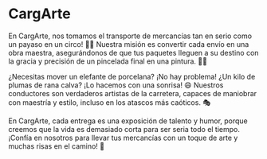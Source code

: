 # CargArte

En CargArte, nos tomamos el transporte de mercancías tan en serio como un payaso en un circo! 🎨🚛 Nuestra misión es convertir cada envío en una obra maestra, asegurándonos de que tus paquetes lleguen a su destino con la gracia y precisión de un pincelada final en una pintura. 🎨✨

¿Necesitas mover un elefante de porcelana? ¡No hay problema! ¿Un kilo de plumas de rana calva? ¡Lo hacemos con una sonrisa! 😄 Nuestros conductores son verdaderos artistas de la carretera, capaces de maniobrar con maestría y estilo, incluso en los atascos más caóticos. 🎭

En CargArte, cada entrega es una exposición de talento y humor, porque creemos que la vida es demasiado corta para ser seria todo el tiempo. ¡Confía en nosotros para llevar tus mercancías con un toque de arte y muchas risas en el camino! 🎉

